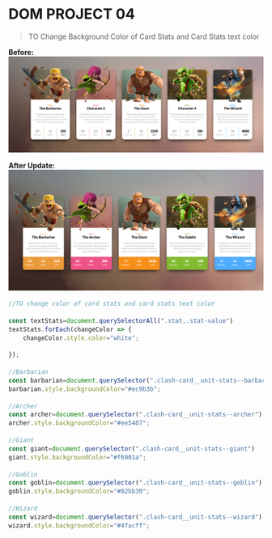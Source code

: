 # DOM PROJECT 04

> TO Change Background Color of Card Stats and Card Stats text color 


 
**Before:**
![Before Task01](./Output/dom%2004%20before.png)

**After Update:**
![After Task01](./Output/DOM%20P1%20SS.png)


```js
//TO change color of card stats and card stats text color

const textStats=document.querySelectorAll(".stat,.stat-value")
textStats.forEach(changeColor => {
    changeColor.style.color="white";
    
});

//Barbarian
const barbarian=document.querySelector(".clash-card__unit-stats--barbarian")
barbarian.style.backgroundColor="#ec9b3b";

//Archer
const archer=document.querySelector(".clash-card__unit-stats--archer")
archer.style.backgroundColor="#ee5487";

//Giant
const giant=document.querySelector(".clash-card__unit-stats--giant")
giant.style.backgroundColor="#f6901a";

//Goblin
const goblin=document.querySelector(".clash-card__unit-stats--goblin")
goblin.style.backgroundColor="#82bb30";

//Wizard
const wizard=document.querySelector(".clash-card__unit-stats--wizard")
wizard.style.backgroundColor="#4facff";
```